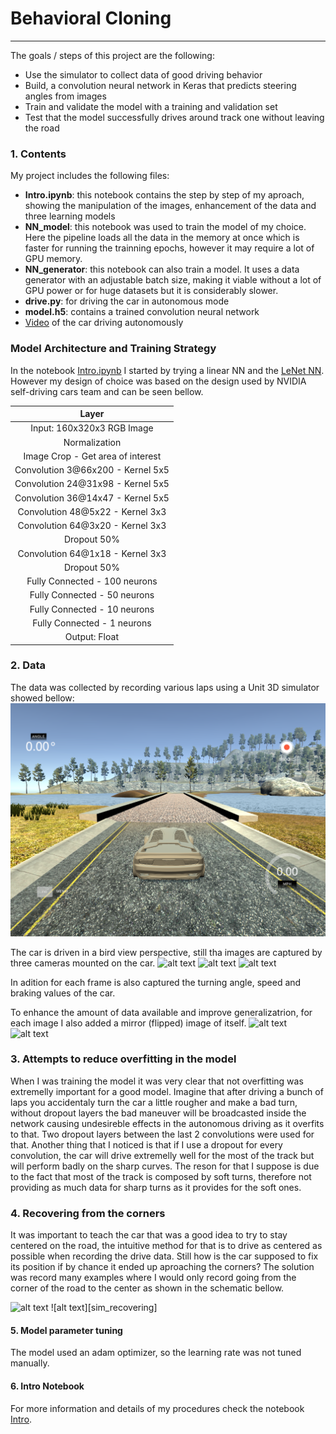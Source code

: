 # **Behavioral Cloning** 
---

The goals / steps of this project are the following:
* Use the simulator to collect data of good driving behavior
* Build, a convolution neural network in Keras that predicts steering angles from images
* Train and validate the model with a training and validation set
* Test that the model successfully drives around track one without leaving the road

[//]: # (Image References)

[sim]: ./Images/sim.png "Simulator"
[sim_center]: ./examples/sim_center.jpg "Center"
[sim_left]: ./examples/sim_left.jpg "Left"
[sim_right]: ./examples/sim_right.jpg "Right"
[sim_normal]: ./examples/sim_normal.jpg "Normal"
[sim_mirror]: ./examples/sim_mirror.jpg "Flipped"


### 1. Contents

My project includes the following files:
* **Intro.ipynb**: this notebook contains the step by step of my aproach, showing the manipulation of the images, enhancement of the data and three learning models
* **NN_model**: this notebook was used to train the model of my choice. Here the pipeline loads all the data in the memory at once which is faster for running the trainning epochs, however it may require a lot of GPU memory.
* **NN_generator**: this notebook can also train a model. It uses a data generator with an adjustable batch size, making it viable without a lot of GPU power or for huge datasets but it is considerably slower.  
* **drive.py**: for driving the car in autonomous mode
* **model.h5**: contains a trained convolution neural network 
* [Video](https://vimeo.com/229937631) of the car driving autonomously

### Model Architecture and Training Strategy

In the notebook [Intro.ipynb](Intro.ipynb) I started by trying a linear NN and the [LeNet NN](). However my design of choice was based on the design used by NVIDIA self-driving cars team and can be seen bellow.

| Layer         	               | 
|:--------------------------------:|
| Input: 160x320x3 RGB Image       |
| Normalization                    |
| Image Crop - Get area of interest|
| Convolution 3@66x200 - Kernel 5x5|
| Convolution 24@31x98 - Kernel 5x5|
| Convolution 36@14x47 - Kernel 5x5|
| Convolution 48@5x22  - Kernel 3x3|
| Convolution 64@3x20  - Kernel 3x3|
| Dropout 50%                      |
| Convolution 64@1x18  - Kernel 3x3|
| Dropout 50%                      |
| Fully Connected - 100 neurons    |
| Fully Connected - 50 neurons     |
| Fully Connected - 10 neurons     |
| Fully Connected - 1 neurons      |
| Output: Float                    |


### 2. Data

The data was collected by recording various laps using a Unit 3D simulator showed bellow:
![alt text][sim]

The car is driven in a bird view perspective, still tha images are captured by three cameras mounted on the car.
![alt text][sim_left] ![alt text][sim_center] ![alt text][sim_right]

In adition for each frame is also captured the turning angle, speed and braking values of the car.

To enhance the amount of data available and improve generalizatrion, for each image I also added a mirror (flipped) image of itself.
![alt text][sim_normal] ![alt text][sim_mirror]


### 3. Attempts to reduce overfitting in the model

When I was training the model it was very clear that not overfitting was extremelly important for a good model. Imagine that after driving a bunch of laps you accidentaly turn the car a little rougher and make a bad turn, without dropout layers the bad maneuver will be broadcasted inside the network causing undesireble effects in the autonomous driving as it overfits to that. Two dropout layers between the last 2 convolutions were used for that. Another thing that I noticed is that if I use a dropout for every convolution, the car will drive extremelly well for the most of the track but will perform badly on the sharp curves. The reson for that I suppose is due to the fact that most of the track is composed by soft turns, therefore not providing as much data for sharp turns as it provides for the soft ones.

### 4. Recovering from the corners

It was important to teach the car that was a good idea to try to stay centered on the road, the intuitive method for that is to drive as centered as possible when recording the drive data. Still how is the car supposed to fix its position if by chance it ended up aproaching the corners? The solution was record many examples where I would only record going from the corner of the road to the center as shown in the schematic bellow.

![alt text][sim_left] ![alt text][sim_recovering]


#### 5. Model parameter tuning

The model used an adam optimizer, so the learning rate was not tuned manually.

#### 6. Intro Notebook
For more information and details of my procedures check the notebook [Intro](Intro.ipynb).
